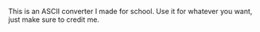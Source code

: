 This is an ASCII converter I made for school.
Use it for whatever you want, just make sure to credit me.
